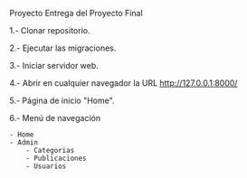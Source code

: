 Proyecto Entrega del Proyecto Final

1.- Clonar repositorio.

2.- Ejecutar las migraciones.

3.- Iniciar servidor web.

4.- Abrir en cualquier navegador la URL http://127.0.0.1:8000/

5.- Página de inicio "Home".

6.- Menú de navegación
    
    - Home
    - Admin
        - Categorias
        - Publicaciones
        - Usuarios
